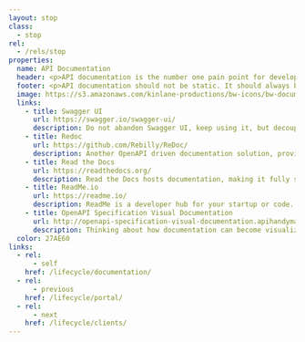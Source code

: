 ```yaml
---
layout: stop
class:
  - stop
rel:
  - /rels/stop  
properties:
  name: API Documentation
  header: <p>API documentation is the number one pain point for developers trying to understand what is going on with an API, as they work to get up and running consuming the resources they possess. From many discussions I've had with API providers it is also a pretty big pain point for many API developers when it comes to trying to keep up to date, and delivering value to consumers. Thankfully API documentation has been being driven by API definitions like OpenAPI for a while, helping keep things up date and in sync with changes going on behind the scenes. The challenge for many groups who are only doing OpenAPI to produce documentation, is that if the OpenAPI isn't used across the API journey, it will often become forgotten, recreating that timeless challenge with API documentation.</p><p>Thankfully in the last year or so I'm beginning to see more API documentation solutions emerge getting us beyond the Swagger UI age of docs. Don't get me wrong, I'm thankful for what Swagger UI has done, but the I'm finding it to be very difficult to get people beyond the idea that OpenAPI (fka Swagger) isn't the same thing as Swagger UI, and that the only reason you generate API definitions is to get documentation. There are a number of API documentation solutions to choose from in 2018, but Swagger UI still remains a viable choice for making sure your APIs are properly documented for your consumers.</p>
  footer: <p>API documentation should not be static. It should always be driven from OpenAPI, JSON Schema, and other pipeline artifacts. Documentation should be part of the CI/CD build process, and published as part of an API portal operations as mentioned above. API documentation should exist for ALL APIs that are deployed within an organization, and used to drive conversations across development as well as business groups--making sure the details of API design are always in as plain language as possible.</p><p>I added the visual documentation as a link because I'm beginning to see hints of API documentation move beyond the static, and even dynamic realm, and becoming something more visual. It is an area I'm investing in with my subway map work, trying to develop a consistent and familiar way to document complex systems and infrastructure. Documentation doesn't have to be a chore, and when done right it can make a developers day brighter, and help them go from learning to integration with minimal friction. Take the time to invest in this stop along your API life cycle, as it will help both you, and your consumers make sense of the resources you are producing.</p>      
  image: https://s3.amazonaws.com/kinlane-productions/bw-icons/bw-documentation-interactive.png
  links:
    - title: Swagger UI
      url: https://swagger.io/swagger-ui/
      description: Do not abandon Swagger UI, keep using it, but decouple it from existing code generation practices.
    - title: Redoc
      url: https://github.com/Rebilly/ReDoc/
      description: Another OpenAPI driven documentation solution, providing another look for your docs.
    - title: Read the Docs
      url: https://readthedocs.org/
      description: Read the Docs hosts documentation, making it fully searchable and easy to find. You can import your docs using any major version control system, including Mercurial, Git, Subversion, and Bazaar.
    - title: ReadMe.io
      url: https://readme.io/
      description: ReadMe is a developer hub for your startup or code. It's a completely customizable and collaborative place for documentation, support, key generation and more.
    - title: OpenAPI Specification Visual Documentation
      url: http://openapi-specification-visual-documentation.apihandyman.io/
      description: Thinking about how documentation can become visualized, not just text and data.      
  color: 27AE60    
links:
  - rel:
      - self
    href: /lifecycle/documentation/
  - rel:
      - previous
    href: /lifecycle/portal/   
  - rel:
      - next
    href: /lifecycle/clients/            
---
```

